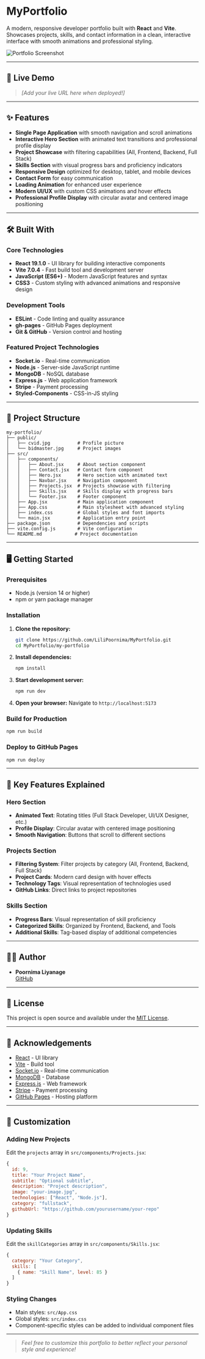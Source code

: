 # MyPortfolio

A modern, responsive developer portfolio built with **React** and **Vite**. Showcases projects, skills, and contact information in a clean, interactive interface with smooth animations and professional styling.

![Portfolio Screenshot](public/bidmaster.jpg)

---

## 🚀 Live Demo

> _[Add your live URL here when deployed!]_

---

## ✨ Features

- **Single Page Application** with smooth navigation and scroll animations
- **Interactive Hero Section** with animated text transitions and professional profile display
- **Project Showcase** with filtering capabilities (All, Frontend, Backend, Full Stack)
- **Skills Section** with visual progress bars and proficiency indicators
- **Responsive Design** optimized for desktop, tablet, and mobile devices
- **Contact Form** for easy communication
- **Loading Animation** for enhanced user experience
- **Modern UI/UX** with custom CSS animations and hover effects
- **Professional Profile Display** with circular avatar and centered image positioning

---

## 🛠️ Built With

### Core Technologies
- **React 19.1.0** - UI library for building interactive components
- **Vite 7.0.4** - Fast build tool and development server
- **JavaScript (ES6+)** - Modern JavaScript features and syntax
- **CSS3** - Custom styling with advanced animations and responsive design

### Development Tools
- **ESLint** - Code linting and quality assurance
- **gh-pages** - GitHub Pages deployment
- **Git & GitHub** - Version control and hosting

### Featured Project Technologies
- **Socket.io** - Real-time communication
- **Node.js** - Server-side JavaScript runtime
- **MongoDB** - NoSQL database
- **Express.js** - Web application framework
- **Stripe** - Payment processing
- **Styled-Components** - CSS-in-JS styling

---

## 📁 Project Structure

```
my-portfolio/
├── public/
│   ├── cvid.jpg          # Profile picture
│   └── bidmaster.jpg     # Project images
├── src/
│   ├── components/
│   │   ├── About.jsx     # About section component
│   │   ├── Contact.jsx   # Contact form component
│   │   ├── Hero.jsx      # Hero section with animated text
│   │   ├── Navbar.jsx    # Navigation component
│   │   ├── Projects.jsx  # Projects showcase with filtering
│   │   ├── Skills.jsx    # Skills display with progress bars
│   │   └── Footer.jsx    # Footer component
│   ├── App.jsx           # Main application component
│   ├── App.css           # Main stylesheet with advanced styling
│   ├── index.css         # Global styles and font imports
│   └── main.jsx          # Application entry point
├── package.json          # Dependencies and scripts
├── vite.config.js        # Vite configuration
└── README.md            # Project documentation
```

---

## 🖥️ Getting Started

### Prerequisites
- Node.js (version 14 or higher)
- npm or yarn package manager

### Installation

1. **Clone the repository:**
   ```sh
   git clone https://github.com/LiliPoornima/MyPortfolio.git
   cd MyPortfolio/my-portfolio
   ```

2. **Install dependencies:**
   ```sh
   npm install
   ```

3. **Start development server:**
   ```sh
   npm run dev
   ```

4. **Open your browser:**
   Navigate to `http://localhost:5173`

### Build for Production

```sh
npm run build
```

### Deploy to GitHub Pages

```sh
npm run deploy
```

---

## 🎨 Key Features Explained

### Hero Section
- **Animated Text**: Rotating titles (Full Stack Developer, UI/UX Designer, etc.)
- **Profile Display**: Circular avatar with centered image positioning
- **Smooth Navigation**: Buttons that scroll to different sections

### Projects Section
- **Filtering System**: Filter projects by category (All, Frontend, Backend, Full Stack)
- **Project Cards**: Modern card design with hover effects
- **Technology Tags**: Visual representation of technologies used
- **GitHub Links**: Direct links to project repositories

### Skills Section
- **Progress Bars**: Visual representation of skill proficiency
- **Categorized Skills**: Organized by Frontend, Backend, and Tools
- **Additional Skills**: Tag-based display of additional competencies

---

## 🧑‍💻 Author

- **Poornima Liyanage**  
  [GitHub](https://github.com/LiliPoornima)

---

## 📄 License

This project is open source and available under the [MIT License](LICENSE).

---

## 🙏 Acknowledgements

- [React](https://react.dev/) - UI library
- [Vite](https://vitejs.dev/) - Build tool
- [Socket.io](https://socket.io/) - Real-time communication
- [MongoDB](https://www.mongodb.com/) - Database
- [Express.js](https://expressjs.com/) - Web framework
- [Stripe](https://stripe.com/) - Payment processing
- [GitHub Pages](https://pages.github.com/) - Hosting platform

---

## 🔧 Customization

### Adding New Projects
Edit the `projects` array in `src/components/Projects.jsx`:
```javascript
{
  id: 9,
  title: "Your Project Name",
  subtitle: "Optional subtitle",
  description: "Project description",
  image: "your-image.jpg",
  technologies: ["React", "Node.js"],
  category: "fullstack",
  githubUrl: "https://github.com/yourusername/your-repo"
}
```

### Updating Skills
Edit the `skillCategories` array in `src/components/Skills.jsx`:
```javascript
{
  category: "Your Category",
  skills: [
    { name: "Skill Name", level: 85 }
  ]
}
```

### Styling Changes
- Main styles: `src/App.css`
- Global styles: `src/index.css`
- Component-specific styles can be added to individual component files

---

> _Feel free to customize this portfolio to better reflect your personal style and experience!_
